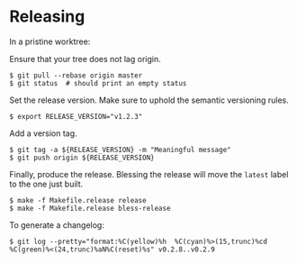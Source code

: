 # Releasing

In a pristine worktree:

Ensure that your tree does not lag origin.

```console
$ git pull --rebase origin master
$ git status  # should print an empty status
```

Set the release version. Make sure to uphold the semantic versioning rules.

```console
$ export RELEASE_VERSION="v1.2.3"
```

Add a version tag.

```console
$ git tag -a ${RELEASE_VERSION} -m "Meaningful message"
$ git push origin ${RELEASE_VERSION}
```

Finally, produce the release. Blessing the release will move the `latest` label
to the one just built.

```console
$ make -f Makefile.release release
$ make -f Makefile.release bless-release
```

To generate a changelog:

```
$ git log --pretty="format:%C(yellow)%h  %C(cyan)%>(15,trunc)%cd %C(green)%<(24,trunc)%aN%C(reset)%s" v0.2.8..v0.2.9
```
